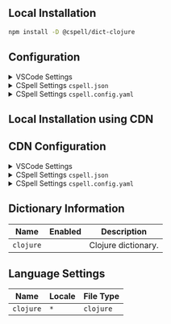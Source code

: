 ## Local Installation

```sh
npm install -D @cspell/dict-clojure
```

## Configuration

<details>
<summary>VSCode Settings</summary>

Add the following to your VSCode settings:

**`.vscode/settings.json`**

```jsonc
{
  "cSpell.import": ["@cspell/dict-clojure/cspell-ext.json"],
  "cSpell.dictionaries": ["clojure"],
}
```

</details>

<details>
<summary>CSpell Settings <code>cspell.json</code></summary>

**`cspell.json`**

```jsonc
{
  "import": ["@cspell/dict-clojure/cspell-ext.json"],
  "dictionaries": ["clojure"],
}
```

</details>

<details>
<summary>CSpell Settings <code>cspell.config.yaml</code></summary>

**`cspell.config.yaml`**

```yaml
import:
  - '@cspell/dict-clojure/cspell-ext.json'
dictionaries:
  - clojure
```

</details>

## Local Installation using CDN

## CDN Configuration

<details>
<summary>VSCode Settings</summary>

Add the following to your VSCode settings:

**`.vscode/settings.json`**

```jsonc
{
  "cSpell.import": ["https://cdn.jsdelivr.net/npm/@cspell/dict-clojure@latest/cspell-ext.json/cspell-ext.json"],
  "cSpell.dictionaries": ["clojure"],
}
```

</details>

<details>
<summary>CSpell Settings <code>cspell.json</code></summary>

**`cspell.json`**

```jsonc
{
  "import": ["https://cdn.jsdelivr.net/npm/@cspell/dict-clojure@latest/cspell-ext.json/cspell-ext.json"],
  "dictionaries": ["clojure"],
}
```

</details>

<details>
<summary>CSpell Settings <code>cspell.config.yaml</code></summary>

**`cspell.config.yaml`**

```yaml
import:
  - https://cdn.jsdelivr.net/npm/@cspell/dict-clojure@latest/cspell-ext.json/cspell-ext.json
dictionaries:
  - clojure
```

</details>

## Dictionary Information

| Name      | Enabled | Description         |
| --------- | ------- | ------------------- |
| `clojure` |         | Clojure dictionary. |

## Language Settings

| Name      | Locale | File Type |
| --------- | ------ | --------- |
| `clojure` | `*`    | `clojure` |
